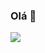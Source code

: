 ### Olá 👋
<img src="https://cdn.jsdelivr.net/gh/devicons/devicon/icons/html5/html5-original.svg" />
          